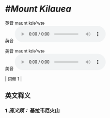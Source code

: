 # ***\#Mount Kilauea*** 
英音 maʊnt kɪlə'wɪə  
英音
<audio src="./media/Mount Kilauea-B.aac" controls="controls"></audio>

美音 maʊnt kɪlə'wɪə  
美音
<audio src="./media/Mount Kilauea.aac" controls="controls"></audio>



| 词频 1 |  

英文释义
---
### 1.*高义频：* **基拉韦厄火山**  


